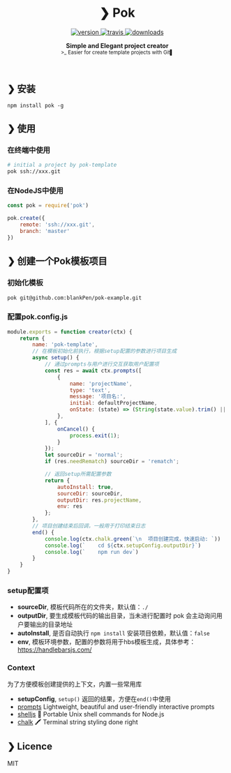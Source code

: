 
<h1 align="center">❯ Pok</h1>

<p align="center">
  <a href="https://npmjs.org/package/pok">
    <img src="https://img.shields.io/npm/v/pok.svg" alt="version" />
  </a>
  <a href="https://travis-ci.org/terkelg/pok">
    <img src="https://img.shields.io/travis/terkelg/pok.svg" alt="travis" />
  </a>
  <a href="https://npmjs.org/package/pok">
    <img src="https://img.shields.io/npm/dm/pok.svg" alt="downloads" />
  </a>
</p>

<p align="center">
  <b>Simple and Elegant project creator</b><br />
  <sub>>_ Easier for create template projects with Git▌</sub>
</p>

<br />

<!-- * **Simple**: prompts has [no big dependencies](http://npm.anvaka.com/#/view/2d/prompts) nor is it broken into a [dozen](http://npm.anvaka.com/#/view/2d/inquirer) tiny modules that only work well together.
* **User friendly**: prompt uses layout and colors to create beautiful cli interfaces.
* **Promised**: uses promises and `async`/`await`. No callback hell.
* **Flexible**: all prompts are independent and can be used on their own.
* **Testable**: provides a way to submit answers programmatically.
* **Unified**: consistent experience across all [prompts](#-types). -->

## ❯ 安装
```
npm install pok -g
```


## ❯ 使用
### 在终端中使用
```bash
# initial a project by pok-template
pok ssh://xxx.git
```
### 在NodeJS中使用
```js
const pok = require('pok')

pok.create({
    remote: 'ssh://xxx.git',
    branch: 'master'
})
```

## ❯ 创建一个Pok模板项目
### 初始化模板
```bash
pok git@github.com:blankPen/pok-example.git
```

### 配置pok.config.js
```js
module.exports = function creator(ctx) {
    return {
        name: 'pok-template',
        // 在模板初始化前执行，根据setup配置的参数进行项目生成
        async setup() {
            // 通过prompts与用户进行交互获取用户配置项
            const res = await ctx.prompts([
                {
                    name: 'projectName',
                    type: 'text',
                    message: '项目名:',
                    initial: defaultProjectName,
                    onState: (state) => (String(state.value).trim() || defaultProjectName)
                },
            ], {
                onCancel() {
                    process.exit(1);
                }
            });
            let sourceDir = 'normal';
            if (res.needRematch) sourceDir = 'rematch';

            // 返回setup所需配置参数
            return {
                autoInstall: true,
                sourceDir: sourceDir,
                outputDir: res.projectName,
                env: res
            };
        },
        // 项目创建结束后回调，一般用于打印结束日志
        end() {
            console.log(ctx.chalk.green(`\n  项目创建完成，快速启动: `))
            console.log(`    cd ${ctx.setupConfig.outputDir}`)
            console.log(`    npm run dev`)
        }
    }
}
```

### setup配置项
- **sourceDir**, 模板代码所在的文件夹，默认值：`./`
- **outputDir**, 要生成模板代码的输出目录，当未进行配置时 pok 会主动询问用户要输出的目录地址
- **autoInstall**, 是否自动执行 `npm install` 安装项目依赖，默认值：`false`
- **env**, 模板环境参数，配置的参数将用于hbs模板生成，具体参考：https://handlebarsjs.com/

### Context
为了方便模板创建提供的上下文，内置一些常用库
- **setupConfig**, `setup()` 返回的结果，方便在`end()`中使用
- [prompts](https://github.com/terkelg/prompts#readme) Lightweight, beautiful and user-friendly interactive prompts
- [shelljs](https://github.com/shelljs/shelljs)  🐚 Portable Unix shell commands for Node.js
- [chalk](https://github.com/chalk/chalk) 🖍 Terminal string styling done right


## ❯ Licence
MIT